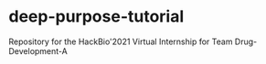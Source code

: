 # deep-purpose-tutorial
Repository for the HackBio'2021 Virtual Internship for Team Drug-Development-A
